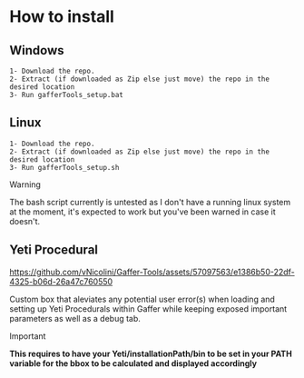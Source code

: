 # How to install

## Windows
```
1- Download the repo.
2- Extract (if downloaded as Zip else just move) the repo in the desired location
3- Run gafferTools_setup.bat
```

## Linux
```
1- Download the repo.
2- Extract (if downloaded as Zip else just move) the repo in the desired location
3- Run gafferTools_setup.sh
```
>[!wARNING]
>The bash script currently is untested as I don't have a running linux system at the moment, it's expected to work but you've been warned in case it doesn't.

## Yeti Procedural

https://github.com/vNicolini/Gaffer-Tools/assets/57097563/e1386b50-22df-4325-b06d-26a47c760550

Custom box that aleviates any potential user error(s) when loading and setting up Yeti Procedurals within Gaffer while keeping exposed important parameters as well as a debug tab.

>[!IMPORTANT]
>**This requires to have your Yeti/installationPath/bin to be set in your PATH variable for the bbox to be calculated and displayed accordingly**
